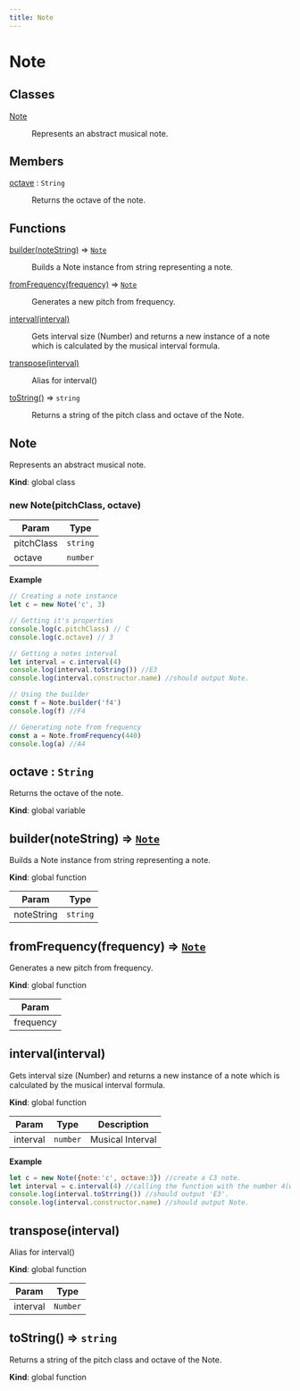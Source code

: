 ```yaml
---
title: Note
---
```


# Note

## Classes

<dl>
<dt><a href="#Note">Note</a></dt>
<dd><p>Represents an abstract musical note.</p>
</dd>
</dl>

## Members

<dl>
<dt><a href="#octave">octave</a> : <code>String</code></dt>
<dd><p>Returns the octave of the note.</p>
</dd>
</dl>

## Functions

<dl>
<dt><a href="#builder">builder(noteString)</a> ⇒ <code><a href="#Note">Note</a></code></dt>
<dd><p>Builds a Note instance from string representing a note.</p>
</dd>
<dt><a href="#fromFrequency">fromFrequency(frequency)</a> ⇒ <code><a href="#Note">Note</a></code></dt>
<dd><p>Generates a new pitch from frequency.</p>
</dd>
<dt><a href="#interval">interval(interval)</a></dt>
<dd><p>Gets interval size (Number) and returns a new instance of a note
which is calculated by the musical interval formula.</p>
</dd>
<dt><a href="#transpose">transpose(interval)</a></dt>
<dd><p>Alias for interval()</p>
</dd>
<dt><a href="#toString">toString()</a> ⇒ <code>string</code></dt>
<dd><p>Returns a string of the pitch class and octave of the Note.</p>
</dd>
</dl>

<a name="Note"></a>

## Note
Represents an abstract musical note.

**Kind**: global class  
<a name="new_Note_new"></a>

### new Note(pitchClass, octave)

| Param | Type |
| --- | --- |
| pitchClass | <code>string</code> | 
| octave | <code>number</code> | 

**Example**  
```js
// Creating a note instance
let c = new Note('c', 3)

// Getting it's properties
console.log(c.pitchClass) // C
console.log(c.octave) // 3

// Getting a notes interval
let interval = c.interval(4)
console.log(interval.toString()) //E3
console.log(interval.constructor.name) //should output Note.

// Using the builder
const f = Note.builder('f4')
console.log(f) //F4

// Generating note from frequency
const a = Note.fromFrequency(440)
console.log(a) //A4
```
<a name="octave"></a>

## octave : <code>String</code>
Returns the octave of the note.

**Kind**: global variable  
<a name="builder"></a>

## builder(noteString) ⇒ [<code>Note</code>](#Note)
Builds a Note instance from string representing a note.

**Kind**: global function  

| Param | Type |
| --- | --- |
| noteString | <code>string</code> | 

<a name="fromFrequency"></a>

## fromFrequency(frequency) ⇒ [<code>Note</code>](#Note)
Generates a new pitch from frequency.

**Kind**: global function  

| Param |
| --- |
| frequency | 

<a name="interval"></a>

## interval(interval)
Gets interval size (Number) and returns a new instance of a note
which is calculated by the musical interval formula.

**Kind**: global function  

| Param | Type | Description |
| --- | --- | --- |
| interval | <code>number</code> | Musical Interval |

**Example**  
```js
let c = new Note({note:'c', octave:3}) //create a C3 note.
let interval = c.interval(4) //calling the function with the number 4(which is a major third).
console.log(interval.toStrring()) //should output 'E3'.
console.log(interval.constructor.name) //should output Note.
```
<a name="transpose"></a>

## transpose(interval)
Alias for interval()

**Kind**: global function  

| Param | Type |
| --- | --- |
| interval | <code>Number</code> | 

<a name="toString"></a>

## toString() ⇒ <code>string</code>
Returns a string of the pitch class and octave of the Note.

**Kind**: global function  
